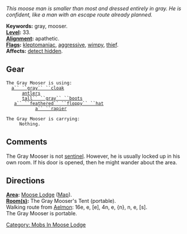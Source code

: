*This moose man is smaller than most and dressed entirely in gray. He is
confident, like a man with an escape route already planned.*

**Keywords:** gray, mooser.  
**[Level](Level "wikilink"):** 33.  
**[Alignment](Alignment "wikilink"):** apathetic.  
**[Flags](:Category:_Mob_Types "wikilink"):**
[kleptomaniac](Thieving_Mobs "wikilink"),
[aggressive](Aggressive_Mobs "wikilink"),
[wimpy](Wimpy_Mobs "wikilink"), [thief](Thieving_Mobs "wikilink").  
**Affects:** [detect hidden](Detect_Hidden "wikilink").  

## Gear

`The Gray Mooser is using:`  
<worn around neck>`  `[`a`` ``gray`` ``cloak`](Gray_Cloak "wikilink")  
<worn on head>`      `[`antlers`](Antlers "wikilink")  
<worn on feet>`      `[`tall`` ``gray`` ``boots`](Tall_Gray_Boots "wikilink")  
<held in offhand>`   `[`a`` ``feathered`` ``floppy`` ``hat`](Feathered_Floppy_Hat "wikilink")  
<wielded>`           `[`a`` ``rapier`](Rapier_(Moose_Lodge) "wikilink")

`The Gray Mooser is carrying:`  
`     Nothing.`

## Comments

The Gray Mooser is not [sentinel](Sentinel_Mobs "wikilink"). However, he
is usually locked up in his own room. If his door is opened, then he
might wander about the area.

## Directions

**[Area](:Category:_Areas "wikilink"):** [Moose
Lodge](:Category:_Moose_Lodge "wikilink")
([Map](Moose_Lodge_Map "wikilink")).  
**[Room(s)](:Category:_Rooms "wikilink"):** The Gray Mooser's Tent
(portable).  
Walking route from [Aelmon](Aelmon "wikilink"): 16e, e, \[e\], 4n, e,
{n}, n, e, \[s\].  
The Gray Mooser is portable.  

[Category: Mobs In Moose
Lodge](Category:_Mobs_In_Moose_Lodge "wikilink")

